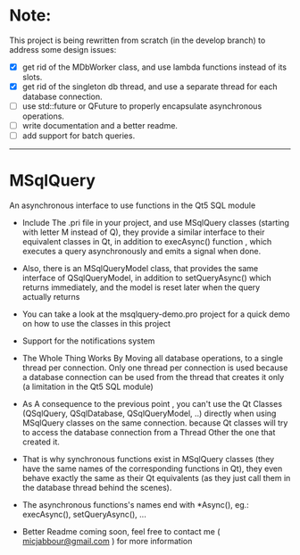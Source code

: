 # Note:

This project is being rewritten from scratch (in the develop branch) to address some design issues:

- [x] get rid of the MDbWorker class, and use lambda functions instead of its slots.
- [x] get rid of the singleton db thread, and use a separate thread for each database connection.
- [ ] use std::future or QFuture to properly encapsulate asynchronous operations.
- [ ] write documentation and a better readme.
- [ ] add support for batch queries.

----------------------------------------------------------------------------------------------------------------

# MSqlQuery

An asynchronous interface to use functions in the Qt5 SQL module


+ Include The .pri file in your project, and use MSqlQuery classes (starting with letter M instead of Q), they provide a similar interface to their
  equivalent classes in Qt, in addition to execAsync() function , which executes a query asynchronously and emits a signal when done.

+ Also, there is an MSqlQueryModel class, that provides the same interface of QSqlQueryModel, in addition to setQueryAsync() which returns immediately,
  and the model is reset later when the query actually returns
  
+ You can take a look at the msqlquery-demo.pro project for a quick demo on how to use the classes in this project

+ Support for the notifications system 

+ The Whole Thing Works By Moving all database operations, to a single thread per connection. Only one thread per connection is used because a database connection can
  be used from the thread that creates it only (a limitation in the Qt5 SQL module)

+ As A consequence to the previous point , you can't use the Qt Classes (QSqlQuery, QSqlDatabase, QSqlQueryModel, ..) directly when using MSqlQuery classes on the same connection.
  because Qt classes will try to access the database connection from a Thread Other the one that created it.
  
+ That is why synchronous functions exist in MSqlQuery classes (they have the same names of the corresponding functions in Qt), they even behave exactly the same
  as their Qt equivalents (as they just call them in the database thread behind the scenes).
  
+ The asynchronous functions's names end with *Async(), eg.: execAsync(), setQueryAsync(), ...

+ Better Readme coming soon, feel free to contact me ( micjabbour@gmail.com ) for more information
